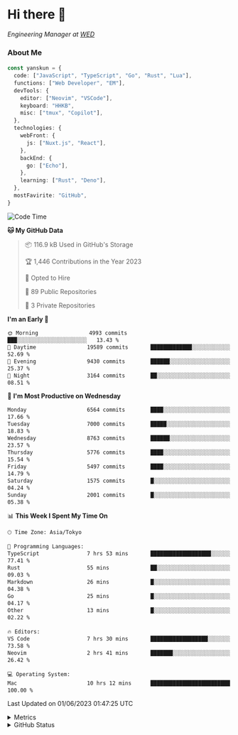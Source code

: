 # Hi there&nbsp;:wave:

<!-- ![Alt text](https://spotify-recently-played-readme.vercel.app/api?user=31kynbuubkiu3r4qh4hjuaglhfay) -->

_Engineering Manager at [WED](https://github.com/wedinc)_

### About Me

```ts
const yanskun = {
  code: ["JavaScript", "TypeScript", "Go", "Rust", "Lua"],
  functions: ["Web Developer", "EM"],
  devTools: {
    editor: ["Neovim", "VSCode"],
    keyboard: "HHKB",
    misc: ["tmux", "Copilot"],
  },
  technologies: {
    webFront: {
      js: ["Nuxt.js", "React"],
    },
    backEnd: {
      go: ["Echo"],
    },
    learning: ["Rust", "Deno"],
  },
  mostFavirite: "GitHub",
}
```

<!--START_SECTION:waka-->
![Code Time](http://img.shields.io/badge/Code%20Time-322%20hrs%2036%20mins-blue)

**🐱 My GitHub Data** 

> 📦 116.9 kB Used in GitHub's Storage 
 > 
> 🏆 1,446 Contributions in the Year 2023
 > 
> 💼 Opted to Hire
 > 
> 📜 89 Public Repositories 
 > 
> 🔑 3 Private Repositories 
 > 
**I'm an Early 🐤** 

```text
🌞 Morning                4993 commits        ███░░░░░░░░░░░░░░░░░░░░░░   13.43 % 
🌆 Daytime                19589 commits       █████████████░░░░░░░░░░░░   52.69 % 
🌃 Evening                9430 commits        ██████░░░░░░░░░░░░░░░░░░░   25.37 % 
🌙 Night                  3164 commits        ██░░░░░░░░░░░░░░░░░░░░░░░   08.51 % 
```
📅 **I'm Most Productive on Wednesday** 

```text
Monday                   6564 commits        ████░░░░░░░░░░░░░░░░░░░░░   17.66 % 
Tuesday                  7000 commits        █████░░░░░░░░░░░░░░░░░░░░   18.83 % 
Wednesday                8763 commits        ██████░░░░░░░░░░░░░░░░░░░   23.57 % 
Thursday                 5776 commits        ████░░░░░░░░░░░░░░░░░░░░░   15.54 % 
Friday                   5497 commits        ████░░░░░░░░░░░░░░░░░░░░░   14.79 % 
Saturday                 1575 commits        █░░░░░░░░░░░░░░░░░░░░░░░░   04.24 % 
Sunday                   2001 commits        █░░░░░░░░░░░░░░░░░░░░░░░░   05.38 % 
```


📊 **This Week I Spent My Time On** 

```text
🕑︎ Time Zone: Asia/Tokyo

💬 Programming Languages: 
TypeScript               7 hrs 53 mins       ███████████████████░░░░░░   77.41 % 
Rust                     55 mins             ██░░░░░░░░░░░░░░░░░░░░░░░   09.03 % 
Markdown                 26 mins             █░░░░░░░░░░░░░░░░░░░░░░░░   04.38 % 
Go                       25 mins             █░░░░░░░░░░░░░░░░░░░░░░░░   04.17 % 
Other                    13 mins             █░░░░░░░░░░░░░░░░░░░░░░░░   02.22 % 

🔥 Editors: 
VS Code                  7 hrs 30 mins       ██████████████████░░░░░░░   73.58 % 
Neovim                   2 hrs 41 mins       ███████░░░░░░░░░░░░░░░░░░   26.42 % 

💻 Operating System: 
Mac                      10 hrs 12 mins      █████████████████████████   100.00 % 
```


 Last Updated on 01/06/2023 01:47:25 UTC
<!--END_SECTION:waka-->

<details>
  <summary>Metrics</summary>
  <img src="https://github.com/yanskun/yanskun/blob/main/github-metrics.svg" alt="Metrics">
</details>

<details>
  <summary>GitHub Status</summary>
  <picture>
    <source media="(prefers-color-scheme: dark)" srcset="https://raw.githubusercontent.com/yanskun/yanskun/master/profile-summary-card-output/nord_dark/0-profile-details.svg">
   <img src="https://raw.githubusercontent.com/yanskun/yanskun/master/profile-summary-card-output/default/0-profile-details.svg">
  </picture>
  <br>
  <picture>
    <source media="(prefers-color-scheme: dark)" srcset="https://raw.githubusercontent.com/yanskun/yanskun/master/profile-summary-card-output/nord_dark/1-repos-per-language.svg">
   <img src="https://raw.githubusercontent.com/yanskun/yanskun/master/profile-summary-card-output/default/1-repos-per-language.svg">
  </picture>
  <picture>
    <source media="(prefers-color-scheme: dark)" srcset="https://raw.githubusercontent.com/yanskun/yanskun/master/profile-summary-card-output/nord_dark/2-most-commit-language.svg">
   <img src="https://raw.githubusercontent.com/yanskun/yanskun/master/profile-summary-card-output/default/2-most-commit-language.svg">
  </picture>
  <br>
  <picture>
    <source media="(prefers-color-scheme: dark)" srcset="https://raw.githubusercontent.com/yanskun/yanskun/master/profile-summary-card-output/nord_dark/3-stats.svg">
   <img src="https://raw.githubusercontent.com/yanskun/yanskun/master/profile-summary-card-output/default/3-stats.svg">
  </picture>
  <picture>
    <source media="(prefers-color-scheme: dark)" srcset="https://raw.githubusercontent.com/yanskun/yanskun/master/profile-summary-card-output/nord_dark/4-productive-time.svg">
   <img src="https://raw.githubusercontent.com/yanskun/yanskun/master/profile-summary-card-output/default/4-productive-time.svg">
  </picture>
</details>
